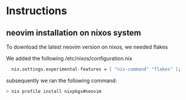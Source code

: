 # Instructions

## neovim installation on nixos system

To download the latest neovim version on nixos, we needed flakes

We added the following
/etc/nixos/configuration.nix
```nix
  nix.settings.experimental-features = [ "nix-command" "flakes" ];
```

subsequently we ran the following command:
```sh
> nix profile install nixpkgs#neovim
```
